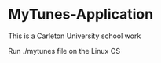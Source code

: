# MyTunes-Application

This is a Carleton University school work

Run ./mytunes file on the Linux OS
